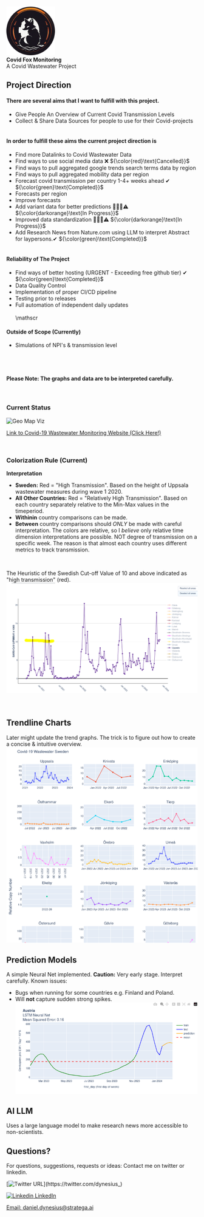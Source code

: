 <p>
    <img src="docs/red-sewer-fox.png" alt="Red Sewer Fox" width="128" height="128"> <br>
    <strong>Covid Fox Monitoring</strong> <br>
    <span class="subtext">A Covid Wastewater  Project</span>
</p>

## Project Direction
#### There are several <b>aims</b> that I want to fulfill with this project.<br>
* Give People An Overview of Current Covid Transmission Levels
* Collect & Share Data Sources for people to use for their Covid-projects
<br><br>
#### In order to fulfill these aims the current project direction is <br>
* Find more Datalinks to Covid Wastewater Data
* Find ways to use social media data ❌ ${\color{red}\text{Cancelled}}$
* Find ways to pull aggregated google trends search terms data by region 
* Find ways to pull aggregated mobility data per region
* Forecast covid transmission per country 1-4+ weeks ahead &#10004; ${\color{green}\text{Completed}}$
* Forecasts per region
* Improve forecasts
* Add variant data for better predictions 🔨👷🚧⚠️  ${\color{darkorange}\text{In Progress}}$
* Improved data standardization 🔨👷🚧⚠️  ${\color{darkorange}\text{In Progress}}$
* Add Research News from Nature.com using LLM to interpret Abstract for laypersons.&#10004; ${\color{green}\text{Completed}}$
<br><br>
#### Reliability of The Project
* Find ways of better hosting (URGENT - Exceeding free github tier) &#10004; ${\color{green}\text{Completed}}$
* Data Quality Control 
* Implementation of proper CI/CD pipeline
* Testing prior to releases
* Full automation of independent daily updates
<br><br>
\mathscr
#### Outside of Scope (Currently)
* Simulations of NPI's & transmission level
<br><br>
<br><br>
#### Please Note: The graphs and data are to be interpreted carefully.

<br>

### Current Status
![Geo Map Viz](https://github.com/danieldynesius/covid/blob/main/docs/c19_wastewater_v0.3.3.gif)

[Link to Covid-19 Wastewater Monitoring Website (Click Here!)](https://danieldynesius.github.io/covid/)

<br>

### Colorization Rule (Current)
<b>Interpretation</b>
* <b>Sweden:</b> Red = "High Transmission". Based on the height of Uppsala wastewater measures during wave 1 2020.
* <b>All Other Countries:</b> Red = "Relatively High Transmission". Based on each country separately relative to the Min-Max values in the timeperiod.
* <b>Withinin</b> country comparisons can be made.
* <b>Between</b> country comparisons should <i>ONLY</i> be made with careful interpretation. The colors are relative, so I *believe* only relative time dimension interpretations are possible. NOT degree of transmission on a specific week. The reason is that almost each country uses different metrics to track transmission.

<br>

The Heuristic of the Swedish Cut-off Value of 10 and above indicated as "high transmission" (red).
![Trendline Viz](docs/se_uppsala_c19_first_recorded_peak.png)
<br><br><br>

## Trendline Charts
Later might update the trend graphs. The trick is to figure out how to create a concise & intuitive overview.
![Trendline Viz](docs/c19-trends.png)

## Prediction Models
A simple Neural Net implemented. <b> Caution:</b> Very early stage. Interpret carefully.
Known issues: 
* Bugs when running for some countries e.g. Finland and Poland.
* Will <b>not</b> capture sudden strong spikes.
![prediction](docs/prediction_model_1.png)

## AI LLM
Uses a large language model to make research news more accessible to non-scientists.

## Questions?
For questions, suggestions, requests or ideas:
Contact me on twitter or linkedin.

[![Twitter URL](https://img.shields.io/twitter/url/https/twitter.com/dynesius_.svg?style=social&label=Follow%20%40dynesius_)](https://twitter.com/dynesius_)


[![Linkedin](https://i.stack.imgur.com/gVE0j.png) LinkedIn](https://www.linkedin.com/in/danieldynesius/)&nbsp;

[Email: daniel.dynesius@stratega.ai](mailto:daniel.dynesius@stratega.ai)